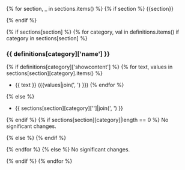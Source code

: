 {% for section, _ in sections.items() %}
{% if section %}
{{section}}

{% endif %}

{% if sections[section] %}
{% for category, val in definitions.items() if category in sections[section] %}
### {{ definitions[category]['name'] }}

{% if definitions[category]['showcontent'] %}
{% for text, values in sections[section][category].items() %}
* {{ text }} ({{values|join(', ') }})
{% endfor %}

{% else %}
* {{ sections[section][category]['']|join(', ') }}

{% endif %}
{% if sections[section][category]|length == 0 %}
No significant changes.

{% else %}
{% endif %}

{% endfor %}
{% else %}
No significant changes.

{% endif %}
{% endfor %}
